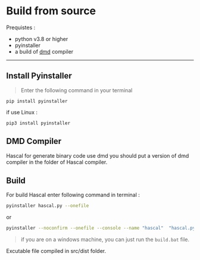 # Build from source

Prequistes :

- python v3.8 or higher
- pyinstaller 
- a build of [dmd](https://dlang.org/) compiler

<hr>

## Install Pyinstaller

>Enter the following command in your terminal
```
pip install pyinstaller
```

if use Linux :
```
pip3 install pyinstaller
```

## DMD Compiler
Hascal for generate binary code use dmd you should put a version of dmd compiler in the folder of Hascal compiler.

## Build
For build Hascal enter following command in terminal :
```sh
pyinstaller hascal.py --onefile
```
or
```sh
pyinstaller --noconfirm --onefile --console --name "hascal"  "hascal.py"
```

> if you are on a windows machine, you can just run the
> `build.bat` file.


Excutable file compiled in src/dist folder.
